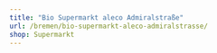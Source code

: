 ```yaml
---
title: "Bio Supermarkt aleco Admiralstraße"
url: /bremen/bio-supermarkt-aleco-admiralstrasse/
shop: Supermarkt
---
```

